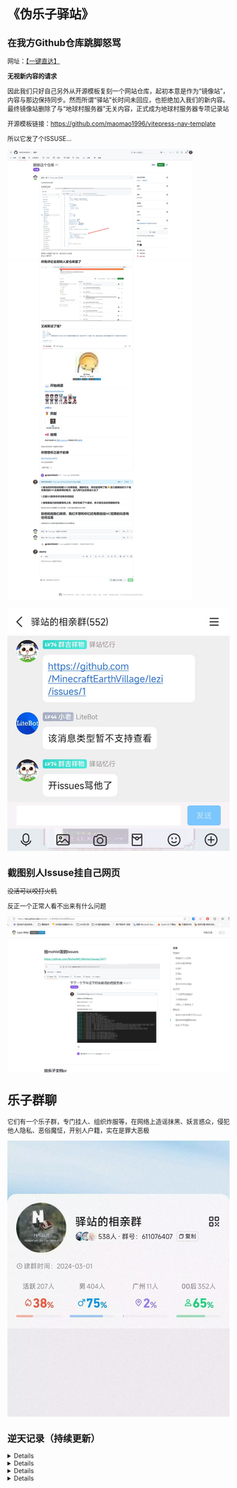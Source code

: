 # 《伪乐子驿站》

## 在我方Github仓库跳脚怒骂

网址：[【一键直达】](https://github.com/MinecraftEarthVillage/lezi/issues/1)

**无视新内容的请求**

因此我们只好自己另外从开源模板复刻一个网站仓库，起初本意是作为“镜像站”，内容与那边保持同步。然而所谓“驿站”长时间未回应，也拒绝加入我们的新内容。最终镜像站删除了与“地球村服务器”无关内容，正式成为地球村服务器专项记录站

开源模板链接：https://github.com/maomao1996/vitepress-nav-template

所以它发了个ISSUSE...

![ISSUSE留档](/others/乐子驿站/屏幕截图_20-1-2025_205541_github.com.jpeg)

![](/others/乐子驿站/3.jpg)


## 截图别人Issuse挂自己网页

~~没活可以咬打火机~~

反正一个正常人看不出来有什么问题

![ISSUSE留档](/others/乐子驿站/别人提的反馈也挂出去.png)

# 乐子群聊

它们有一个乐子群，专门挂人、组织炸服等，在网络上造谣抹黑、妖言惑众，侵犯他人隐私、恶俗魔怔，开别人户籍，实在是罪大恶极

![](/others/乐子驿站/乐子群聊.jpg)

## 逆天记录（持续更新）

<details>

![](/others/乐子驿站/1.jpg)

</details>

<details>

![](/others/乐子驿站/2.jpg)

</details>

<details>

试图举报我方网站，但不料我们只是模板相同

![](/others/乐子驿站/试图举报.jpg)

</details>

<details>

**居然说自己母语骄傲的人是逆天，典型殖人发言**

![](/others/乐子驿站/殖人言论.jpg)

**这就得发一下QQ了**

![](/others/乐子驿站/殖人2.jpg)

</details>
